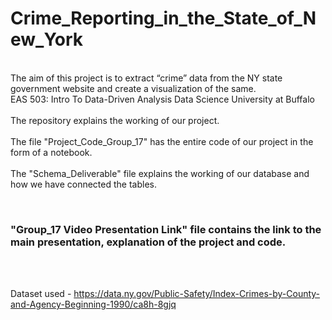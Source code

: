 # Crime_Reporting_in_the_State_of_New_York
<br> The aim of this project is to extract “crime” data from the NY state government website and create a visualization of the same. </br>
EAS 503: Intro To Data-Driven Analysis Data Science University at Buffalo </br>
<br> The repository explains the working of our project. </br>
<br> The file "Project_Code_Group_17" has the entire code of our project in the form of a notebook.</br>
<br> The "Schema_Deliverable" file explains the working of our database and how we have connected the tables. </br>


<br> <h3> "Group_17 Video Presentation Link" file contains the link to the main presentation, explanation of the project and code. </h3></br>

<br> Dataset used - https://data.ny.gov/Public-Safety/Index-Crimes-by-County-and-Agency-Beginning-1990/ca8h-8gjq </br>
